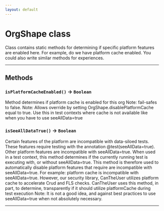 ```yaml
---
layout: default
---
```

# OrgShape class

Class contains static methods for determining if specific platform features are enabled here. For example, do we have platform cache enabled. You could also write similar methods for experiences.

---
## Methods
### `isPlatformCacheEnabled()` → `Boolean`

Method determines if platform cache is enabled for this org Note: fail-safes to false. Note: Allows override by setting OrgShape.disablePlatformCache equal to true. Use this in test contexts where cache is not available like when you have to use seeAllData=true

### `isSeeAllDataTrue()` → `Boolean`

Certain features of the platform are incompatible with data-siloed tests. These features require testing with the annotation @test(seeAllData=true). Other platform features are incompatible with seeAllData=true. When used in a test context, this method determines if the currently running test is executing with, or without seeAllData=true. This method is therefore used to automatically disable platform features that require are incompatible with seeAllData=true. For example: platform cache is incompatible with seeAllData=true. However, our security library, CanTheUser utilizes platform cache to accelerate Crud and FLS checks. CanTheUser uses this method, in part, to determine, transparently if it should utilize platformCache during test execution Note: It is not a good idea, and against best practices to use seeAllData=true when not absolutely necessary.

---
